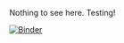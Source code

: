 Nothing to see here. Testing!

[![Binder](https://mybinder.org/badge_logo.svg)](https://mybinder.org/v2/gh/diyedu/my-first-binder/HEAD)
